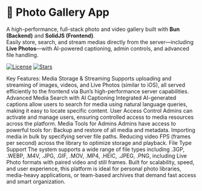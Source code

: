 # 📸 Photo Gallery App

A high-performance, full-stack photo and video gallery built with **Bun (Backend)** and **SolidJS (Frontend)**.  
Easily store, search, and stream medias directly from the server—including **Live Photos**—with AI-powered captioning, admin controls, and advanced file handling.

[![License](https://img.shields.io/github/license/yourusername/photogallery)](LICENSE)
[![Stars](https://img.shields.io/github/stars/yourusername/photogallery?style=social)](https://github.com/yourusername/photogallery/stargazers)


Key Features:
Media Storage & Streaming
Supports uploading and streaming of images, videos, and Live Photos (similar to iOS), all served efficiently to the frontend via Bun’s high-performance server capabilities.
Advanced Media Search with AI Captioning
Integrated AI-generated captions allow users to search for media using natural language queries, making it easy to locate specific content.
User Access Control
Admins can activate and manage users, ensuring controlled access to media resources across the platform.
Media Tools for Admins
Admins have access to powerful tools for:
Backup and restore of all media and metadata.
Importing media in bulk by specifying server file paths.
Reducing video FPS (frames per second) across the library to optimize storage and playback.
File Type Support
The system supports a wide range of file types including .3GP, .WEBP, .M4V, .JPG, .GIF, .MOV, .MP4, .HEIC, .JPEG, .PNG, including Live Photo formats with paired video and still frames.
Built for scalability, speed, and user experience, this platform is ideal for personal photo libraries, media-heavy applications, or team-based archives that demand fast access and smart organization.
